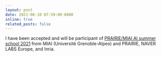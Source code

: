 ```yaml
---
layout: post
date: 2021-06-10 07:59:00-0400
inline: true
related_posts: false
---
```


I have been accepted and will be participant of [PRAIRIE/MIAI AI summer school 2021](https://project.inria.fr/paiss/) from MIAI (Université Grenoble-Alpes) and PRAIRIE, NAVER LABS Europe, and Inria.
